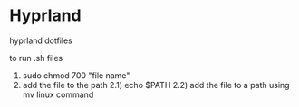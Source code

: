 # Hyprland
hyprland dotfiles

to run .sh files
1) sudo chmod 700 "file name"
2) add the file to the path
  2.1) echo $PATH
  2.2) add the file to a path using mv linux command

